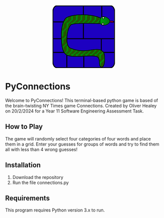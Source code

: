 <p align="center">
  <img src="https://github.com/healey-o/11-SE-connections-assessment/blob/main/logo.png" alt="PyConnections Logo"/>
</p>

# PyConnections

Welcome to PyConnections! This terminal-based python game is based of the brain-twisting NY Times game Connections. Created by Oliver Healey on 20/2/2024 for a Year 11 Software Engineering Assessment Task.

## How to Play
The game will randomly select four categories of four words and place them in a grid. Enter your guesses for groups of words and try to find them all with less than 4 wrong guesses!

## Installation
1. Download the repository
2. Run the file connections.py

## Requirements
This program requires Python version 3.x to run.
